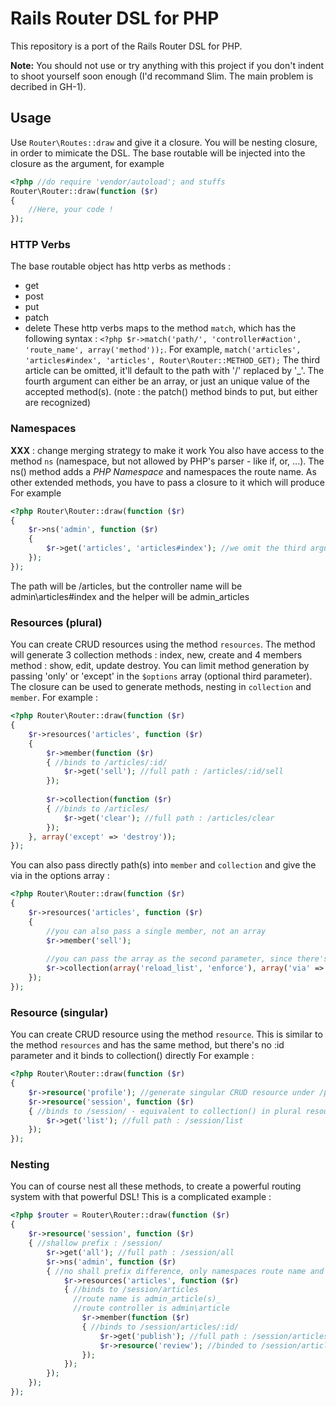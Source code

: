 # Rails Router DSL for PHP
This repository is a port of the Rails Router DSL for PHP.


**Note:** You should not use or try anything with this project if you don't indent to shoot yourself soon enough (I'd recommand Slim. The main problem is decribed in GH-1).


## Usage
Use `Router\Routes::draw` and give it a closure. You will be nesting closure, in order to mimicate the DSL.
The base routable will be injected into the closure as the argument, for example
```php
<?php //do require 'vendor/autoload'; and stuffs
Router\Router::draw(function ($r)
{
	//Here, your code !
});
```
### HTTP Verbs
The base routable object has http verbs as methods :
 * get
 * post
 * put
 * patch
 * delete
These http verbs maps to the method `match`, which has the following syntax :
`<?php $r->match('path/', 'controller#action', 'route_name', array('method'));`.
For example, `match('articles', 'articles#index', 'articles', Router\Router::METHOD_GET);`
The third article can be omitted, it'll default to the path with '/' replaced by '_'.
The fourth argument can either be an array, or just an unique value of the accepted method(s).
(note : the patch() method binds to put, but either are recognized)

### Namespaces
**XXX** : change merging strategy to make it work
You also have access to the method `ns` (namespace, but not allowed by PHP's parser - like if, or, ...).
The ns() method adds a _PHP Namespace_ and namespaces the route name.
As other extended methods, you have to pass a closure to it which will produce 
For example
```php
<?php Router\Router::draw(function ($r)
{
	$r->ns('admin', function ($r)
	{
		$r->get('articles', 'articles#index'); //we omit the third argument, as it'll be guessed to 'articles'
	});
});
```
The path will be /articles, but the controller name will be admin\articles#index and the helper will be admin_articles

### Resources (plural)
You can create CRUD resources using the method `resources`.
The method will generate 3 collection methods : index, new, create and 4 members method : show, edit, update destroy.
You can limit method generation by passing 'only' or 'except' in the `$options` array (optional third parameter).
The closure can be used to generate methods, nesting in `collection` and  `member`.
For example :
```php
<?php Router\Router::draw(function ($r)
{
	$r->resources('articles', function ($r)
	{
		$r->member(function ($r)
		{ //binds to /articles/:id/
			$r->get('sell'); //full path : /articles/:id/sell
		});
		
		$r->collection(function ($r)
		{ //binds to /articles/
			$r->get('clear'); //full path : /articles/clear
		});
	}, array('except' => 'destroy'));
});
```
You can also pass directly path(s) into `member` and `collection` and give the via in the options array :
```php
<?php Router\Router::draw(function ($r)
{
	$r->resources('articles', function ($r)
	{
		//you can also pass a single member, not an array
		$r->member('sell');
		
		//you can pass the array as the second parameter, since there's no closure
		$r->collection(array('reload_list', 'enforce'), array('via' => array(Router\Router::POST, Router\Router::PUT)));
	});
});
```

### Resource (singular)
You can create CRUD resource using the method `resource`.
This is similar to the method `resources` and has the same method, but there's no :id parameter and it binds to collection() directly
For example :
```php
<?php Router\Router::draw(function ($r)
{
	$r->resource('profile'); //generate singular CRUD resource under /profile/
	$r->resource('session', function ($r)
	{ //binds to /session/ - equivalent to collection() in plural resources
		$r->get('list'); //full path : /session/list
	});
});
```

### Nesting
You can of course nest all these methods, to create a powerful routing system with that powerful DSL!
This is a complicated example :
```php
<?php $router = Router\Router::draw(function ($r)
{
	$r->resource('session', function ($r)
	{ //shallow prefix : /session/
		$r->get('all'); //full path : /session/all
		$r->ns('admin', function ($r)
		{ //no shall prefix difference, only namespaces route name and controller
			$r->resources('articles', function ($r)
			{ //binds to /session/articles
			  //route name is admin_article(s)_
			  //route controller is admin\article
				$r->member(function ($r)
				{ //binds to /session/articles/:id/
					$r->get('publish'); //full path : /session/articles/:id/publish
					$r->resource('review'); //binded to /session/articles/:id/review/*, like any singuler resource
				});
			});
		});
	});
});
```

